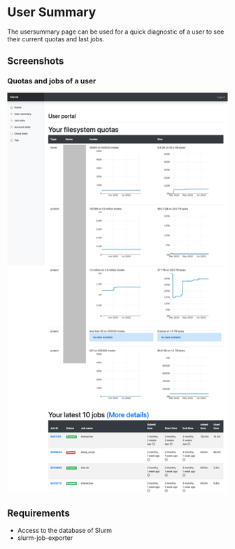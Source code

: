 # User Summary
The usersummary page can be used for a quick diagnostic of a user to see their current quotas and last jobs.

## Screenshots
### Quotas and jobs of a user
![Quotas and jobs of a user](usersummary.png)

## Requirements
* Access to the database of Slurm
* slurm-job-exporter

